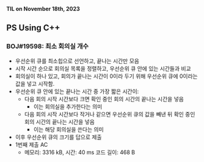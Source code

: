 **TIL on November 18th, 2023**

## PS Using C++
### BOJ#19598: 최소 회의실 개수
* 우선순위 큐를 최소힙으로 선언하고, 끝나는 시간만 모음
* 시작 시간 순으로 회의실 목록을 정렬하고, 우선순위 큐 안에 있는 시간들과 비교
* 회의실이 하나 있고, 회의가 끝나는 시간이 0이라 두기 위해 우선순위 큐에 0이라는 값을 넣고 시작함.
* 우선순위 큐 안에 있는 끝나는 시간 중 가장 짧은 시간이:
    - 다음 회의 시작 시간보다 크면 확인 중인 회의 시간의 끝나는 시간을 넣음
        + 이는 회의실을 추가한다는 의미
    - 다음 회의 시작 시간보다 작거나 같으면 우선순위 큐의 값을 빼낸 뒤 확인 중인 회의 시간의 끝나는 시간을 넣음
        + 이는 해당 회의실을 쓴다는 의미
* 이후 우선순위 큐의 크기를 답으로 제출
* 1번째 제출 AC
    - 메모리: 3316 kB, 시간: 40 ms 코드 길이: 468 B

